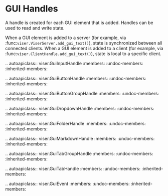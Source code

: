 # GUI Handles

A handle is created for each GUI element that is added. Handles can be used to
read and write state.

When a GUI element is added to a server (for example, via
:func:`viser.ViserServer.add_gui_text()`), state is synchronized between all
connected clients. When a GUI element is added to a client (for example, via
:func:`viser.ClientHandle.add_gui_text()`), state is local to a specific client.

<!-- prettier-ignore-start -->

.. autoapiclass:: viser.GuiInputHandle
   :members:
   :undoc-members:
   :inherited-members:

.. autoapiclass:: viser.GuiButtonHandle
   :members:
   :undoc-members:
   :inherited-members:

.. autoapiclass:: viser.GuiButtonGroupHandle
   :members:
   :undoc-members:
   :inherited-members:

.. autoapiclass:: viser.GuiDropdownHandle
   :members:
   :undoc-members:
   :inherited-members:

.. autoapiclass:: viser.GuiFolderHandle
   :members:
   :undoc-members:
   :inherited-members:

.. autoapiclass:: viser.GuiMarkdownHandle
   :members:
   :undoc-members:
   :inherited-members:

.. autoapiclass:: viser.GuiTabGroupHandle
   :members:
   :undoc-members:
   :inherited-members:

.. autoapiclass:: viser.GuiTabHandle
   :members:
   :undoc-members:
   :inherited-members:

.. autoapiclass:: viser.GuiEvent
   :members:
   :undoc-members:
   :inherited-members:

<!-- prettier-ignore-end -->

